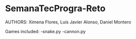 # SemanaTecProgra-Reto
AUTHORS: Ximena Flores, Luis Javier Alonso, Daniel Montero

Games included:
-snake.py
-cannon.py
